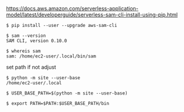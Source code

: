 https://docs.aws.amazon.com/serverless-application-model/latest/developerguide/serverless-sam-cli-install-using-pip.html

```
$ pip install --user --upgrade aws-sam-cli
```

```
$ sam --version
SAM CLI, version 0.10.0
```

```
$ whereis sam
sam: /home/ec2-user/.local/bin/sam
```

set path if not adjust
```
$ python -m site --user-base
/home/ec2-user/.local
```
```
$ USER_BASE_PATH=$(python -m site --user-base)
```
```
$ export PATH=$PATH:$USER_BASE_PATH/bin
```
